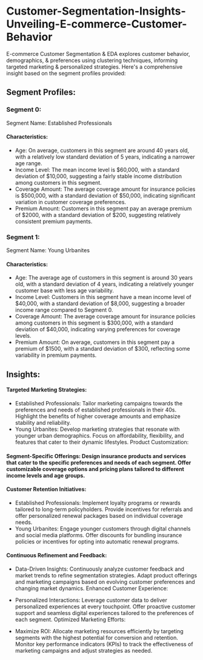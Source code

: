 # Customer-Segmentation-Insights-Unveiling-E-commerce-Customer-Behavior
E-commerce Customer Segmentation &amp; EDA explores customer behavior, demographics, &amp; preferences using clustering techniques, informing targeted marketing &amp; personalized strategies.
Here's a comprehensive insight based on the segment profiles provided:

## Segment Profiles:

### Segment 0:

Segment Name: Established Professionals
#### Characteristics:
 * Age: On average, customers in this segment are around 40 years old, with a relatively low standard deviation of 5 years, indicating a narrower age range.
* Income Level: The mean income level is $60,000, with a standard deviation of $10,000, suggesting a fairly stable income distribution among customers in this segment.
* Coverage Amount: The average coverage amount for insurance policies is $500,000, with a standard deviation of $50,000, indicating significant variation in customer coverage preferences.
* Premium Amount: Customers in this segment pay an average premium of $2000, with a standard deviation of $200, suggesting relatively consistent premium payments.
### Segment 1:

Segment Name: Young Urbanites
#### Characteristics:
* Age: The average age of customers in this segment is around 30 years old, with a standard deviation of 4 years, indicating a relatively younger customer base with less age variability.
* Income Level: Customers in this segment have a mean income level of $40,000, with a standard deviation of $8,000, suggesting a broader income range compared to Segment 0.
* Coverage Amount: The average coverage amount for insurance policies among customers in this segment is $300,000, with a standard deviation of $40,000, indicating varying preferences for coverage levels.
* Premium Amount: On average, customers in this segment pay a premium of $1500, with a standard deviation of $300, reflecting some variability in premium payments.
## Insights:

#### Targeted Marketing Strategies:

* Established Professionals: Tailor marketing campaigns towards the preferences and needs of established professionals in their 40s. Highlight the benefits of higher coverage amounts and emphasize stability and reliability.
* Young Urbanites: Develop marketing strategies that resonate with younger urban demographics. Focus on affordability, flexibility, and features that cater to their dynamic lifestyles.
Product Customization:

#### Segment-Specific Offerings: Design insurance products and services that cater to the specific preferences and needs of each segment. Offer customizable coverage options and pricing plans tailored to different income levels and age groups.
#### Customer Retention Initiatives:

* Established Professionals: Implement loyalty programs or rewards tailored to long-term policyholders. Provide incentives for referrals and offer personalized renewal packages based on individual coverage needs.
* Young Urbanites: Engage younger customers through digital channels and social media platforms. Offer discounts for bundling insurance policies or incentives for opting into automatic renewal programs.
#### Continuous Refinement and Feedback:

* Data-Driven Insights: Continuously analyze customer feedback and market trends to refine segmentation strategies. Adapt product offerings and marketing campaigns based on evolving customer preferences and changing market dynamics.
Enhanced Customer Experience:

* Personalized Interactions: Leverage customer data to deliver personalized experiences at every touchpoint. Offer proactive customer support and seamless digital experiences tailored to the preferences of each segment.
Optimized Marketing Efforts:

* Maximize ROI: Allocate marketing resources efficiently by targeting segments with the highest potential for conversion and retention. Monitor key performance indicators (KPIs) to track the effectiveness of marketing campaigns and adjust strategies as needed.
